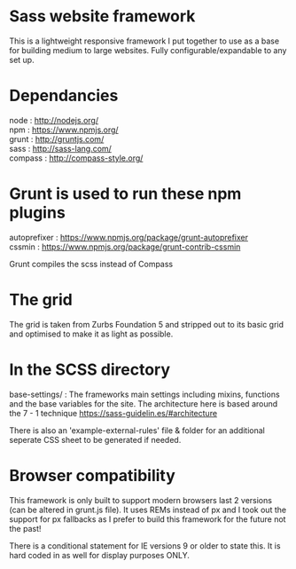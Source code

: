 Sass website framework
==============
This is a lightweight responsive framework I put together to use as a base for building medium to large websites.
Fully configurable/expandable to any set up.

Dependancies
==============
node : http://nodejs.org/<br/>
npm : https://www.npmjs.org/<br/>
grunt : http://gruntjs.com/<br/>
sass : http://sass-lang.com/<br/>
compass : http://compass-style.org/

Grunt is used to run these npm plugins
==============
autoprefixer : https://www.npmjs.org/package/grunt-autoprefixer<br/>
cssmin : https://www.npmjs.org/package/grunt-contrib-cssmin

Grunt compiles the scss instead of Compass

The grid
==============
The grid is taken from Zurbs Foundation 5 and stripped out to its basic grid and optimised to make it as light as possible.

In the SCSS directory
==============
base-settings/ : The frameworks main settings including mixins, functions and the base variables for the site. The architecture here is based around the 7 - 1 technique https://sass-guidelin.es/#architecture

There is also an 'example-external-rules' file & folder for an additional seperate CSS sheet to be generated if needed.

Browser compatibility
==============
This framework is only built to support modern browsers last 2 versions (can be altered in grunt.js file).
It uses REMs instead of px and I took out the support for px fallbacks as I prefer to build this framework for the future not the past!

There is a conditional statement for IE versions 9 or older to state this. It is hard coded in as well for display purposes ONLY.
